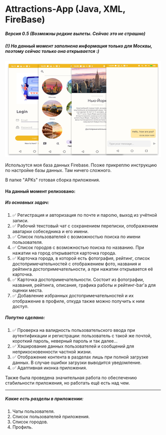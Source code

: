 ﻿# Attractions-App (Java, XML, FireBase)
##### Версия 0.5 (Возможны редкие вылеты. Сейчас это не страшно)

##### (!) На данный момент заполнена информация только для Москвы, поэтому сейчас только она открывается :)

![Alt-текст](https://github.com/technoMi/Attractions-App/blob/main/img/maket.png)

Использутся моя база данных Firebase. Позже прикреплю инструкцию по настройке базы данных. Там ничего сложного. 

В папке "APKs" готовая сборка приложения.

#### На данный момент релизовано:

##### Из основных задач:
1. ✅ Регистрация и авторизация по почте и паролю, выход из учётной записи.
2. ✅ Рабочий текстовый чат с сохранением переписки, отображением аватарки собеседника и его имени.
3. ✅ Список пользователей с возможностью поиска по имени пользователя.
4. ✅ Список городов с возможностью поиска по названию. При нажатии на город открывается карточка города.
5. ✅ Карточка города, в которой есть фотография, рейтинг, список достопримечательностей с отображением фото, названия и рейтинга достопримечательности, а при нажатии открывается её карточка.
6. ✅ Карточка достопримечательности. Состоит из фотографии, названия, рейтинга, описания, графика работы и рейтинг-bar'а для оценки места.
7. ✅ Добавление избранных достопримечательностей и их отображение в профиле, откуда также можно получить к ним доступ.

##### Попутно сделано:
1. ✅ Проверка на валидность пользовательского ввода при аутентификации и регистрации: пользователь с такой же почтой, короткий пароль, неверный пароль и так далее...
2. ✅ Хэширование данных пользователей и сообщений для неприкосновенности частной жизни.
3. ✅ Отображение контента в разделах лишь при полной загрузке данных. В случае ошибки загрузки выводится уведомление.
4. ✅ Адаптивная иконка приложения.

Также была проведена значительная работа по обеспечению стабильности приложения, но работать ещё есть над чем.

---

##### Какие есть разделы в приложении:
1. Чаты пользователя.
2. Список пользователей приложения.
3. Список городов.
4. Профиль.
